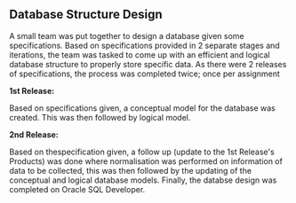 ## Database Structure Design 
A small team was put together to design a database given some specifications. Based on specifications provided in 2 separate stages and iterations, the team was tasked to come up with an efficient and logical database structure to properly store specific data. As there were 2 releases of specifications, the process was completed twice; once per assignment

**1st Release:**

Based on specifications given, a conceptual model for the database was created. This was then followed by logical model.

**2nd Release:**

Based on thespecification given, a follow up (update to the 1st Release's Products) was done where normalisation was performed on information of data to be collected, this was then followed by the updating of the conceptual and logical database models. Finally, the databse design was completed on Oracle SQL Developer.
